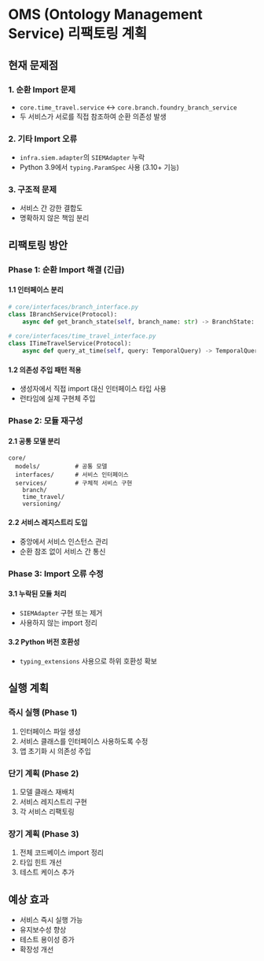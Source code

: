 # OMS (Ontology Management Service) 리팩토링 계획

## 현재 문제점

### 1. 순환 Import 문제
- `core.time_travel.service` ↔ `core.branch.foundry_branch_service`
- 두 서비스가 서로를 직접 참조하여 순환 의존성 발생

### 2. 기타 Import 오류
- `infra.siem.adapter`의 `SIEMAdapter` 누락
- Python 3.9에서 `typing.ParamSpec` 사용 (3.10+ 기능)

### 3. 구조적 문제
- 서비스 간 강한 결합도
- 명확하지 않은 책임 분리

## 리팩토링 방안

### Phase 1: 순환 Import 해결 (긴급)

#### 1.1 인터페이스 분리
```python
# core/interfaces/branch_interface.py
class IBranchService(Protocol):
    async def get_branch_state(self, branch_name: str) -> BranchState: ...
    
# core/interfaces/time_travel_interface.py  
class ITimeTravelService(Protocol):
    async def query_at_time(self, query: TemporalQuery) -> TemporalQueryResult: ...
```

#### 1.2 의존성 주입 패턴 적용
- 생성자에서 직접 import 대신 인터페이스 타입 사용
- 런타임에 실제 구현체 주입

### Phase 2: 모듈 재구성

#### 2.1 공통 모델 분리
```
core/
  models/          # 공통 모델
  interfaces/      # 서비스 인터페이스
  services/        # 구체적 서비스 구현
    branch/
    time_travel/
    versioning/
```

#### 2.2 서비스 레지스트리 도입
- 중앙에서 서비스 인스턴스 관리
- 순환 참조 없이 서비스 간 통신

### Phase 3: Import 오류 수정

#### 3.1 누락된 모듈 처리
- `SIEMAdapter` 구현 또는 제거
- 사용하지 않는 import 정리

#### 3.2 Python 버전 호환성
- `typing_extensions` 사용으로 하위 호환성 확보

## 실행 계획

### 즉시 실행 (Phase 1)
1. 인터페이스 파일 생성
2. 서비스 클래스를 인터페이스 사용하도록 수정
3. 앱 초기화 시 의존성 주입

### 단기 계획 (Phase 2)
1. 모델 클래스 재배치
2. 서비스 레지스트리 구현
3. 각 서비스 리팩토링

### 장기 계획 (Phase 3)
1. 전체 코드베이스 import 정리
2. 타입 힌트 개선
3. 테스트 케이스 추가

## 예상 효과
- 서비스 즉시 실행 가능
- 유지보수성 향상
- 테스트 용이성 증가
- 확장성 개선